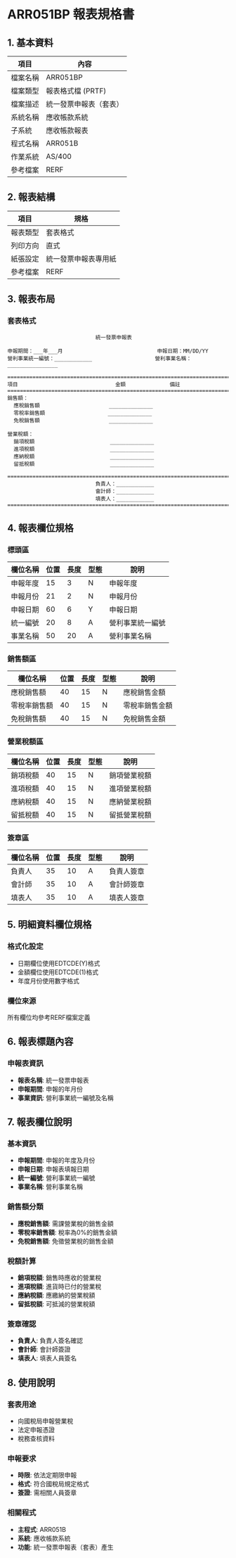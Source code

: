 # ARR051BP 報表規格書

## 1. 基本資料

| 項目 | 內容 |
|------|------|
| 檔案名稱 | ARR051BP |
| 檔案類型 | 報表格式檔 (PRTF) |
| 檔案描述 | 統一發票申報表（套表） |
| 系統名稱 | 應收帳款系統 |
| 子系統 | 應收帳款報表 |
| 程式名稱 | ARR051B |
| 作業系統 | AS/400 |
| 參考檔案 | RERF |

## 2. 報表結構

| 項目 | 規格 |
|------|------|
| 報表類型 | 套表格式 |
| 列印方向 | 直式 |
| 紙張設定 | 統一發票申報表專用紙 |
| 參考檔案 | RERF |

## 3. 報表布局

### 套表格式
```
                            統一發票申報表
                    
申報期間：___年___月                              申報日期：MM/DD/YY
營利事業統一編號：____________                    營利事業名稱：________________

================================================================================
項目                               金額              備註
================================================================================
銷售額：
  應稅銷售額                      ______________
  零稅率銷售額                    ______________
  免稅銷售額                      ______________
  
營業稅額：
  銷項稅額                        ______________
  進項稅額                        ______________
  應納稅額                        ______________
  留抵稅額                        ______________

================================================================================
                            負責人：____________
                            會計師：____________
                            填表人：____________
================================================================================
```

## 4. 報表欄位規格

### 標頭區

| 欄位名稱 | 位置 | 長度 | 型態 | 說明 |
|----------|------|------|------|------|
| 申報年度 | 15 | 3 | N | 申報年度 |
| 申報月份 | 21 | 2 | N | 申報月份 |
| 申報日期 | 60 | 6 | Y | 申報日期 |
| 統一編號 | 20 | 8 | A | 營利事業統一編號 |
| 事業名稱 | 50 | 20 | A | 營利事業名稱 |

### 銷售額區

| 欄位名稱 | 位置 | 長度 | 型態 | 說明 |
|----------|------|------|------|------|
| 應稅銷售額 | 40 | 15 | N | 應稅銷售金額 |
| 零稅率銷售額 | 40 | 15 | N | 零稅率銷售金額 |
| 免稅銷售額 | 40 | 15 | N | 免稅銷售金額 |

### 營業稅額區

| 欄位名稱 | 位置 | 長度 | 型態 | 說明 |
|----------|------|------|------|------|
| 銷項稅額 | 40 | 15 | N | 銷項營業稅額 |
| 進項稅額 | 40 | 15 | N | 進項營業稅額 |
| 應納稅額 | 40 | 15 | N | 應納營業稅額 |
| 留抵稅額 | 40 | 15 | N | 留抵營業稅額 |

### 簽章區

| 欄位名稱 | 位置 | 長度 | 型態 | 說明 |
|----------|------|------|------|------|
| 負責人 | 35 | 10 | A | 負責人簽章 |
| 會計師 | 35 | 10 | A | 會計師簽章 |
| 填表人 | 35 | 10 | A | 填表人簽章 |

## 5. 明細資料欄位規格

### 格式化設定
- 日期欄位使用EDTCDE(Y)格式
- 金額欄位使用EDTCDE(1)格式
- 年度月份使用數字格式

### 欄位來源
所有欄位均參考RERF檔案定義

## 6. 報表標題內容

### 申報表資訊
- **報表名稱**: 統一發票申報表
- **申報期間**: 申報的年月份
- **事業資訊**: 營利事業統一編號及名稱

## 7. 報表欄位說明

### 基本資訊
- **申報期間**: 申報的年度及月份
- **申報日期**: 申報表填報日期
- **統一編號**: 營利事業統一編號
- **事業名稱**: 營利事業名稱

### 銷售額分類
- **應稅銷售額**: 需課營業稅的銷售金額
- **零稅率銷售額**: 稅率為0%的銷售金額
- **免稅銷售額**: 免徵營業稅的銷售金額

### 稅額計算
- **銷項稅額**: 銷售時應收的營業稅
- **進項稅額**: 進貨時已付的營業稅
- **應納稅額**: 應繳納的營業稅額
- **留抵稅額**: 可抵減的營業稅額

### 簽章確認
- **負責人**: 負責人簽名確認
- **會計師**: 會計師簽證
- **填表人**: 填表人員簽名

## 8. 使用說明

### 套表用途
- 向國稅局申報營業稅
- 法定申報憑證
- 稅務查核資料

### 申報要求
- **時限**: 依法定期限申報
- **格式**: 符合國稅局規定格式
- **簽證**: 需相關人員簽章

### 相關程式
- **主程式**: ARR051B
- **系統**: 應收帳款系統
- **功能**: 統一發票申報表（套表）產生 